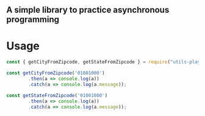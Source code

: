 ## A simple library to practice asynchronous programming

# Usage

```javascript
const { getCityFromZipcode, getStateFromZipcode } = require("utils-playground");

const getCityFromZipcode('01001000')
        .then(a => console.log(a))
        .catch(a => console.log(a.message));

const getStateFromZipcode('01001000')
        .then(a => console.log(a))
        .catch(a => console.log(a.message));
```
